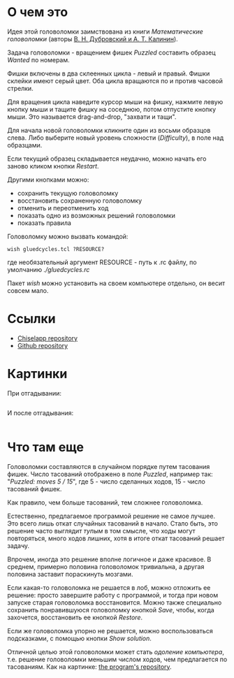 # О чем это

Идея этой головоломки заимствована из книги *Математические головоломки* (авторы [В. Н. Дубровский и A. T. Калинин](https://www.ejmste.com/article/puzzles-as-a-didactic-tool-for-development-of-mathematical-abilities-of-junior-schoolchildren-in-5558)).

Задача головоломки - вращением фишек *Puzzled* составить образец *Wanted* по номерам.

Фишки включены в два склеенных цикла - левый и правый. Фишки склейки имеют серый цвет. Оба цикла вращаются по и против часовой стрелки.

Для вращения цикла наведите курсор мыши на фишку, нажмите левую кнопку мыши и тащите фишку на соседнюю, потом отпустите кнопку мыши. Это называется drag-and-drop, "захвати и тащи".

Для начала новой головоломки кликните один из восьми образцов слева. Либо выберите новый уровень сложности (*Difficulty*), в поле над образцами.

Если текущий образец складывается неудачно, можно начать его заново кликом кнопки  *Restart*.

Другими кнопками можно:

   * сохранить текущую головоломку
   * восстановить сохраненную головоломку
   * отменить и переотменить ход
   * показать одно из возможных решений головоломки
   * показать правила

Головоломку можно вызвать командой:

    wish gluedcycles.tcl ?RESOURCE?

где необязательный аргумент RESOURCE - путь к .rc файлу, по умолчанию *./gluedcycles.rc*

Пакет *wish* можно установить на своем компьютере отдельно, он весит совсем мало.


# Ссылки

   * [Chiselapp repository](http://chiselapp.com/user/aplsimple/repository/SamLoyd/index)
   * [Github repository](https://github.com/aplsimple/SamLoyd)


# Картинки

При отгадывании:

<img src="https://github.com/aplsimple/SamLoyd/releases/download/SamLoyd-0.0.1/gluedcycles1.png" class="media" alt="">

И после отгадывания:

<img src="https://github.com/aplsimple/SamLoyd/releases/download/SamLoyd-0.0.1/gluedcycles2.png" class="media" alt="">


# Что там еще

Головоломки составляются в случайном порядке путем тасования фишек. Число тасований отображено в поле *Puzzled*, например так: "*Puzzled: moves 5 / 15*", где 5 - число сделанных ходов, 15 - число тасований фишек.

Как правило, чем больше тасований, тем сложнее головоломка.

Естественно, предлагаемое программой решение не самое лучшее. Это всего лишь откат случайных тасований в начало. Стало быть, это решение часто выглядит *тупым* в том смысле, что ходы могут повторяться, много ходов лишних, хотя в итоге откат тасований решает задачу.

Впрочем, иногда это решение вполне логичное и даже красивое. В среднем, примерно половина головоломок тривиальна, а другая половина заставит пораскинуть мозгами.

Если какая-то головоломка не решается в лоб, можно отложить ее решение: просто завершите работу с программой, и тогда при новом запуске старая головоломка восстановится. Можно также специально сохранить понравившуюся головоломку кнопкой *Save*, чтобы, когда захочется, восстановить ее кнопкой *Restore*.

Если же головоломка упорно не решается, можно воспользоваться подсказками, с помощью кнопки *Show solution*.

Отличной целью этой головоломки может стать *одоление компьютера*, т.е. решение головоломки меньшим числом ходов, чем предлагается по тасованиям. Как на картинке: [the program's repository](https://github.com/aplsimple/SamLoyd/releases/download/SamLoyd-0.0.1/gluedcycles2.png).
